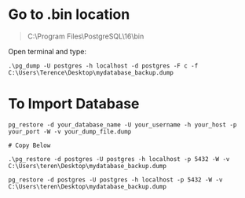 # Go to .bin location

> C:\Program Files\PostgreSQL\16\bin

Open terminal and type:

```
.\pg_dump -U postgres -h localhost -d postgres -F c -f C:\Users\Terence\Desktop\mydatabase_backup.dump
```

# To Import Database

```
pg_restore -d your_database_name -U your_username -h your_host -p your_port -W -v your_dump_file.dump

# Copy Below 

.\pg_restore -d postgres -U postgres -h localhost -p 5432 -W -v C:\Users\teren\Desktop\mydatabase_backup.dump

pg_restore -d postgres -U postgres -h localhost -p 5432 -W -v C:\Users\teren\Desktop\mydatabase_backup.dump
```